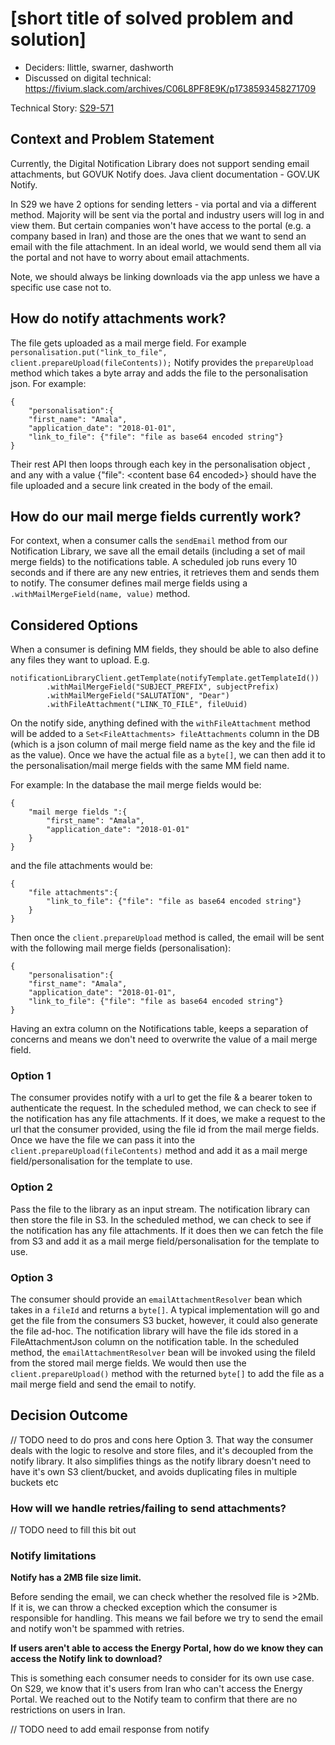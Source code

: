 # [short title of solved problem and solution]

* Deciders: llittle, swarner, dashworth
* Discussed on digital technical: https://fivium.slack.com/archives/C06L8PF8E9K/p1738593458271709

Technical Story: [S29-571](https://fivium.atlassian.net/browse/S29-571)

## Context and Problem Statement
Currently, the Digital Notification Library does not support sending email attachments, but GOVUK Notify does.
Java client documentation - GOV.UK Notify.

In S29 we have 2 options for sending letters - via portal and via a different method. Majority will be sent via the portal and industry users will log in and view them. 
But certain companies won't have access to the portal (e.g. a company based in Iran) and those are the ones that we want to send an email with the file attachment. 
In an ideal world, we would send them all via the portal and not have to worry about email attachments.

Note, we should always be linking downloads via the app unless we have a specific use case not to.

## How do notify attachments work?
The file gets uploaded as a mail merge field. For example
`personalisation.put("link_to_file", client.prepareUpload(fileContents));`
Notify provides the `prepareUpload` method which takes a byte array and adds the file to the personalisation json. For example:
```
{
    "personalisation":{
    "first_name": "Amala",
    "application_date": "2018-01-01",
    "link_to_file": {"file": "file as base64 encoded string"}
}
```
Their rest API then loops through each key in the personalisation object , and any with a value {"file": <content base 64 encoded>} should have the file uploaded and a secure link created in the body of the email.

## How do our mail merge fields currently work?
For context, when a consumer calls the `sendEmail` method from our Notification Library, we save all the email details (including a set of mail merge fields) to the 
notifications table. A scheduled job runs every 10 seconds and if there are any new entries, it retrieves them and sends them to notify.
The consumer defines mail merge fields using a `.withMailMergeField(name, value)` method.

## Considered Options

When a consumer is defining MM fields, they should be able to also define any files they want to upload. E.g.
```
notificationLibraryClient.getTemplate(notifyTemplate.getTemplateId())
        .withMailMergeField("SUBJECT_PREFIX", subjectPrefix)
        .withMailMergeField("SALUTATION", "Dear")
        .withFileAttachment("LINK_TO_FILE", fileUuid)
```

On the notify side, anything defined with the `withFileAttachment` method will be added to a `Set<FileAttachments> fileAttachments` column in the DB (which is a json column 
of mail merge field name as the key and the file id as the value).
Once we have the actual file as a `byte[]`, we can then add it to the personalisation/mail merge fields with the same MM field name.

For example:
In the database the mail merge fields would be:
```
{
    "mail merge fields ":{
        "first_name": "Amala",
        "application_date": "2018-01-01"
    }
}
```

and the file attachments would be:
```
{
    "file attachments":{
        "link_to_file": {"file": "file as base64 encoded string"}
    }
}
```

Then once the `client.prepareUpload` method is called, the email will be sent with the following mail merge fields (personalisation):
```
{
    "personalisation":{
    "first_name": "Amala",
    "application_date": "2018-01-01",
    "link_to_file": {"file": "file as base64 encoded string"}
}
```
Having an extra column on the Notifications table, keeps a separation of concerns and means we don't need to overwrite the value of a mail merge field.

### Option 1
The consumer provides notify with a url to get the file & a bearer token to authenticate the request. In the scheduled method, we can check to see if the notification has
any file attachments. If it does, we make a request to the url that the consumer provided, using the file id from the mail merge fields. Once we have the file we can
pass it into the `client.prepareUpload(fileContents)` method and add it as a mail merge field/personalisation for the template to use.

### Option 2
Pass the file to the library as an input stream. The notification library can then store the file in S3. In the scheduled method, we can check to see if the notification 
has any file attachments. If it does then we can fetch the file from S3 and add it as a mail merge field/personalisation for the template to use.

### Option 3
The consumer should provide an `emailAttachmentResolver` bean which takes in a `fileId` and returns a `byte[]`. A typical implementation will go and get the file from the 
consumers S3 bucket, however, it could also generate the file ad-hoc. The notification library will have the file ids stored in a FileAttachmentJson column on the notification table. 
In the scheduled method, the `emailAttachmentResolver` bean will be invoked using the fileId from the stored mail merge fields. We would then use the 
`client.prepareUpload()` method with the returned `byte[]` to add the file as a mail merge field and send the email to notify.

## Decision Outcome

// TODO need to do pros and cons here
Option 3. That way the consumer deals with the logic to resolve and store files, and it's decoupled from the notify library. It also simplifies things as the notify library doesn't need to have it's own S3 client/bucket, and avoids duplicating files in multiple buckets etc

### How will we handle retries/failing to send attachments?
// TODO need to fill this bit out

### Notify limitations
**Notify has a 2MB file size limit.**

Before sending the email, we can check whether the resolved file is >2Mb. If it is, we can throw a checked exception which the consumer is responsible for handling. 
This means we fail before we try to send the email and notify won't be spammed with retries.

**If users aren't able to access the Energy Portal, how do we know they can access the Notify link to download?**

This is something each consumer needs to consider for its own use case. On S29, we know that it's users from Iran who can't access the Energy Portal. We reached out to 
the Notify team to confirm that there are no restrictions on users in Iran. 

// TODO need to add email response from notify